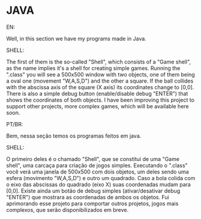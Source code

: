 # JAVA

EN:

Well, in this section we have my programs made in Java.

SHELL:

The first of them is the so-called "Shell", which consists of a "Game shell", as the name implies it's a shell for creating simple games.
Running the ".class" you will see a 500x500 window with two objects, one of them being a oval one (movement "W,A,S,D") and the other a square.
If the ball collides with the abscissa axis of the square (X axis) its coordinates change to [0,0].
There is also a simple debug button (enable/disable debug "ENTER") that shows the coordinates of both objects.
I have been improving this project to support other projects, more complex games, which will be available here soon.


PT/BR:

Bem, nessa seção temos os programas feitos em java.

SHELL:

O primeiro deles é o chamado "Shell", que se constitui de uma "Game shell", uma carcaça para criação de jogos simples.
Executando o ".class" você verá uma janela de 500x500 com dois objetos, um deles sendo uma esfera (movimento "W,A,S,D") e outro um quadrado.
Caso a bola colida com o eixo das abscissas do quadrado (eixo X) suas coordenadas mudam para [0,0].
Existe ainda um botão de debug simples (ativar/desativar debug "ENTER") que mostrara as coordenadas de ambos os objetos.
Fui aprimorando esse projeto para comportar outros projetos, jogos mais complexos, que serão disponibilizados em breve.
